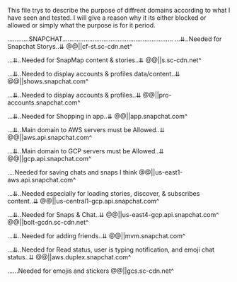 This file trys to describe the purpose of diffrent domains according to what I have seen and tested. I will give a reason why it its either blocked or allowed or simply what the purpose is for it period.



............SNAPCHAT..............................................................
...⇊..Needed for Snapchat Storys..⇊
@@||cf-st.sc-cdn.net^

...⇊..Needed for SnapMap content & stories..⇊
@@||s.sc-cdn.net^

...⇊..Needed to display accounts & profiles data/content..⇊
@@||shows.snapchat.com^

...⇊..Needed to display accounts & profiles..⇊
@@||pro-accounts.snapchat.com^

...⇊..Needed for Shopping in app..⇊
@@||app.snapchat.com^

...⇊..Main domain to AWS servers must be Allowed..⇊
@@||aws.api.snapchat.com^

...⇊..Main domain to GCP servers must be Allowed..⇊
@@||gcp.api.snapchat.com^

....Needed for saving chats and snaps I think
@@||us-east1-aws.api.snapchat.com^ 

...⇊..Needed especially for loading stories, discover, & subscribes content..⇊
@@||us-central1-gcp.api.snapchat.com^

...⇊..Needed for Snaps & Chat..⇊
@@||us-east4-gcp.api.snapchat.com^
@@||bolt-gcdn.sc-cdn.net^

...⇊..Needed for adding friends..⇊
@@||mvm.snapchat.com^

...⇊..Needed for Read status, user is typing notification, and emoji chat status..⇊
@@||aws.duplex.snapchat.com^

......Needed for emojis and stickers
@@||gcs.sc-cdn.net^
